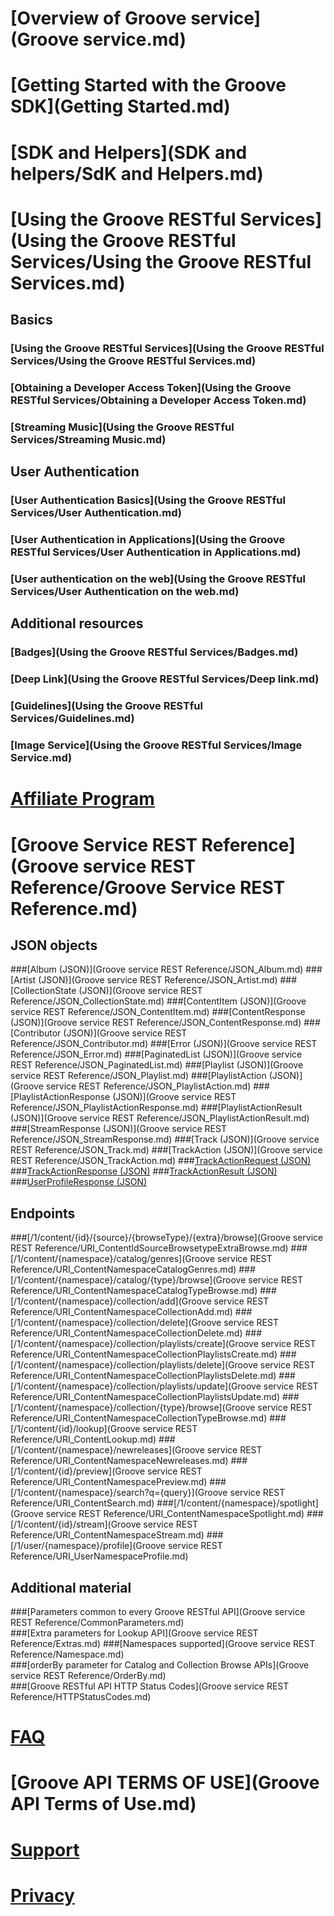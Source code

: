 # [Overview of Groove service](Groove service.md)
# [Getting Started with the Groove SDK](Getting Started.md)  
# [SDK and Helpers](SDK and helpers/SdK and Helpers.md)
# [Using the Groove RESTful Services](Using the Groove RESTful Services/Using the Groove RESTful Services.md)
## Basics
### [Using the Groove RESTful Services](Using the Groove RESTful Services/Using the Groove RESTful Services.md)
### [Obtaining a Developer Access Token](Using the Groove RESTful Services/Obtaining a Developer Access Token.md)
### [Streaming Music](Using the Groove RESTful Services/Streaming Music.md)

## User Authentication
### [User Authentication Basics](Using the Groove RESTful Services/User Authentication.md)
### [User Authentication in Applications](Using the Groove RESTful Services/User Authentication in Applications.md)
### [User authentication on the web](Using the Groove RESTful Services/User Authentication on the web.md)


## Additional resources
### [Badges](Using the Groove RESTful Services/Badges.md)
### [Deep Link](Using the Groove RESTful Services/Deep link.md)
### [Guidelines](Using the Groove RESTful Services/Guidelines.md)
### [Image Service](Using the Groove RESTful Services/Image Service.md)

# [Affiliate Program](http://aka.ms/MicrosoftAffiliates)
# [Groove Service REST Reference](Groove service REST Reference/Groove Service REST Reference.md)
## JSON objects
###[Album (JSON)](Groove service REST Reference/JSON_Album.md)
###[Artist (JSON)](Groove service REST Reference/JSON_Artist.md)
###[CollectionState (JSON)](Groove service REST Reference/JSON_CollectionState.md)
###[ContentItem (JSON)](Groove service REST Reference/JSON_ContentItem.md)
###[ContentResponse (JSON)](Groove service REST Reference/JSON_ContentResponse.md)
###[Contributor (JSON)](Groove service REST Reference/JSON_Contributor.md)
###[Error (JSON)](Groove service REST Reference/JSON_Error.md)
###[PaginatedList (JSON)](Groove service REST Reference/JSON_PaginatedList.md)
###[Playlist (JSON)](Groove service REST Reference/JSON_Playlist.md)
###[PlaylistAction (JSON)](Groove service REST Reference/JSON_PlaylistAction.md)
###[PlaylistActionResponse (JSON)](Groove service REST Reference/JSON_PlaylistActionResponse.md)
###[PlaylistActionResult (JSON)](Groove service REST Reference/JSON_PlaylistActionResult.md)
###[StreamResponse (JSON)](Groove service REST Reference/JSON_StreamResponse.md)
###[Track (JSON)](Groove service REST Reference/JSON_Track.md)
###[TrackAction (JSON)](Groove service REST Reference/JSON_TrackAction.md)
###[TrackActionRequest (JSON)](JSON_TrackActionRequest.md)
###[TrackActionResponse (JSON)](JSON_TrackActionResponse.md)
###[TrackActionResult (JSON)](JSON_TrackActionResult.md)
###[UserProfileResponse (JSON)](JSON_UserProfileResponse.md)

## Endpoints
###[/1/content/{id}/{source}/{browseType}/{extra}/browse](Groove service REST Reference/URI_ContentIdSourceBrowsetypeExtraBrowse.md)
###[/1/content/{namespace}/catalog/genres](Groove service REST Reference/URI_ContentNamespaceCatalogGenres.md) 
###[/1/content/{namespace}/catalog/{type}/browse](Groove service REST Reference/URI_ContentNamespaceCatalogTypeBrowse.md)
###[/1/content/{namespace}/collection/add](Groove service REST Reference/URI_ContentNamespaceCollectionAdd.md)
###[/1/content/{namespace}/collection/delete](Groove service REST Reference/URI_ContentNamespaceCollectionDelete.md)
###[/1/content/{namespace}/collection/playlists/create](Groove service REST Reference/URI_ContentNamespaceCollectionPlaylistsCreate.md)
###[/1/content/{namespace}/collection/playlists/delete](Groove service REST Reference/URI_ContentNamespaceCollectionPlaylistsDelete.md)
###[/1/content/{namespace}/collection/playlists/update](Groove service REST Reference/URI_ContentNamespaceCollectionPlaylistsUpdate.md)
###[/1/content/{namespace}/collection/{type}/browse](Groove service REST Reference/URI_ContentNamespaceCollectionTypeBrowse.md)
###[/1/content/{id}/lookup](Groove service REST Reference/URI_ContentLookup.md)
###[/1/content/{namespace}/newreleases](Groove service REST Reference/URI_ContentNamespaceNewreleases.md)
###[/1/content/{id}/preview](Groove service REST Reference/URI_ContentNamespacePreview.md)
###[/1/content/{namespace}/search?q={query}](Groove service REST Reference/URI_ContentSearch.md)
###[/1/content/{namespace}/spotlight](Groove service REST Reference/URI_ContentNamespaceSpotlight.md)
###[/1/content/{id}/stream](Groove service REST Reference/URI_ContentNamespaceStream.md)
###[/1/user/{namespace}/profile](Groove service REST Reference/URI_UserNamespaceProfile.md)


## Additional material
###[Parameters common to every Groove RESTful API](Groove service REST Reference/CommonParameters.md)  
###[Extra parameters for Lookup API](Groove service REST Reference/Extras.md) 
###[Namespaces supported](Groove service REST Reference/Namespace.md)  
###[orderBy parameter for Catalog and Collection Browse APIs](Groove service REST Reference/OrderBy.md)  
###[Groove RESTful API HTTP Status Codes](Groove service REST Reference/HTTPStatusCodes.md)   

# [FAQ](FAQ.md)
# [Groove API TERMS OF USE](Groove API Terms of Use.md)
# [Support](Support.md)
# [Privacy](Privacy.md)

